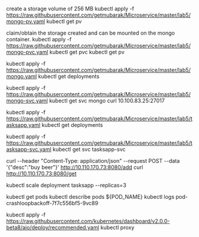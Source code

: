 
create a storage volume of 256 MB
kubectl apply -f https://raw.githubusercontent.com/getmubarak/Microservice/master/lab5/mongo-pv.yaml
kubectl get pv

claim/obtain the storage created and can be mounted on the mongo container. 
kubectl apply -f https://raw.githubusercontent.com/getmubarak/Microservice/master/lab5/mongo-pvc.yaml
kubectl get pvc
kubectl get pv

kubectl apply -f https://raw.githubusercontent.com/getmubarak/Microservice/master/lab5/mongo.yaml
kubectl get deployments

kubectl apply -f https://raw.githubusercontent.com/getmubarak/Microservice/master/lab5/mongo-svc.yaml
kubectl get svc mongo
curl 10.100.83.25:27017

kubectl apply -f https://raw.githubusercontent.com/getmubarak/Microservice/master/lab5/tasksapp.yaml
kubectl get deployments

kubectl apply -f https://raw.githubusercontent.com/getmubarak/Microservice/master/lab5/tasksapp-svc.yaml
kubectl get svc tasksapp-svc

curl --header "Content-Type: application/json" --request POST --data '{"desc":"buy beer"}' http://10.110.170.73:8080/add
curl http://10.110.170.73:8080/get

kubectl scale deployment tasksapp --replicas=3

kubectl get pods
kubectl describe pods ${POD_NAME}
kubectl logs pod-crashloopbackoff-7f7c556bf5-9vc89

kubectl apply -f https://raw.githubusercontent.com/kubernetes/dashboard/v2.0.0-beta8/aio/deploy/recommended.yaml
kubectl proxy

